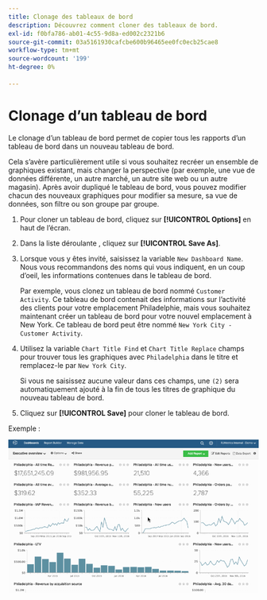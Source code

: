 ```yaml
---
title: Clonage des tableaux de bord
description: Découvrez comment cloner des tableaux de bord.
exl-id: f0bfa786-ab01-4c55-9d8a-ed002c2321b6
source-git-commit: 03a5161930cafcbe600b96465ee0fc0ecb25cae8
workflow-type: tm+mt
source-wordcount: '199'
ht-degree: 0%

---
```


# Clonage d’un tableau de bord

Le clonage d’un tableau de bord permet de copier tous les rapports d’un tableau de bord dans un nouveau tableau de bord.

Cela s’avère particulièrement utile si vous souhaitez recréer un ensemble de graphiques existant, mais changer la perspective (par exemple, une vue de données différente, un autre marché, un autre site web ou un autre magasin). Après avoir dupliqué le tableau de bord, vous pouvez modifier chacun des nouveaux graphiques pour modifier sa mesure, sa vue de données, son filtre ou son groupe par groupe.

1. Pour cloner un tableau de bord, cliquez sur **[!UICONTROL Options]** en haut de l’écran.

1. Dans la liste déroulante , cliquez sur **[!UICONTROL Save As]**.

1. Lorsque vous y êtes invité, saisissez la variable `New Dashboard Name`. Nous vous recommandons des noms qui vous indiquent, en un coup d’oeil, les informations contenues dans le tableau de bord.

   Par exemple, vous clonez un tableau de bord nommé `Customer Activity`. Ce tableau de bord contenait des informations sur l’activité des clients pour votre emplacement Philadelphie, mais vous souhaitez maintenant créer un tableau de bord pour votre nouvel emplacement à New York. Ce tableau de bord peut être nommé `New York City - Customer Activity`.

1. Utilisez la variable `Chart Title Find` et `Chart Title Replace` champs pour trouver tous les graphiques avec `Philadelphia` dans le titre et remplacez-le par `New York City`.

   Si vous ne saisissez aucune valeur dans ces champs, une `(2)` sera automatiquement ajouté à la fin de tous les titres de graphique du nouveau tableau de bord.

1. Cliquez sur **[!UICONTROL Save]** pour cloner le tableau de bord.

Exemple :

![tableau de bord des clones](../../assets/datgif.gif)
